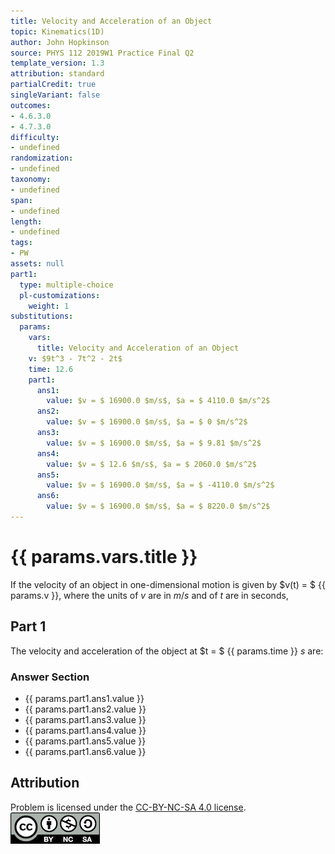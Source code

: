 ```yaml
---
title: Velocity and Acceleration of an Object
topic: Kinematics(1D)
author: John Hopkinson
source: PHYS 112 2019W1 Practice Final Q2
template_version: 1.3
attribution: standard
partialCredit: true
singleVariant: false
outcomes:
- 4.6.3.0
- 4.7.3.0
difficulty:
- undefined
randomization:
- undefined
taxonomy:
- undefined
span:
- undefined
length:
- undefined
tags:
- PW
assets: null
part1:
  type: multiple-choice
  pl-customizations:
    weight: 1
substitutions:
  params:
    vars:
      title: Velocity and Acceleration of an Object
    v: $9t^3 - 7t^2 - 2t$
    time: 12.6
    part1:
      ans1:
        value: $v = $ 16900.0 $m/s$, $a = $ 4110.0 $m/s^2$
      ans2:
        value: $v = $ 16900.0 $m/s$, $a = $ 0 $m/s^2$
      ans3:
        value: $v = $ 16900.0 $m/s$, $a = $ 9.81 $m/s^2$
      ans4:
        value: $v = $ 12.6 $m/s$, $a = $ 2060.0 $m/s^2$
      ans5:
        value: $v = $ 16900.0 $m/s$, $a = $ -4110.0 $m/s^2$
      ans6:
        value: $v = $ 16900.0 $m/s$, $a = $ 8220.0 $m/s^2$
---
```

# {{ params.vars.title }}
If the velocity of an object in one-dimensional motion is given by $v(t) = $ {{ params.v }}, where the units of $v$ are in $m/s$ and of $t$ are in seconds,

## Part 1

The velocity and acceleration of the object at $t = $ {{ params.time }} $s$ are:

### Answer Section

- {{ params.part1.ans1.value }}
- {{ params.part1.ans2.value }}
- {{ params.part1.ans3.value }}
- {{ params.part1.ans4.value }}
- {{ params.part1.ans5.value }}
- {{ params.part1.ans6.value }}

## Attribution

Problem is licensed under the [CC-BY-NC-SA 4.0 license](https://creativecommons.org/licenses/by-nc-sa/4.0/).<br> ![The Creative Commons 4.0 license requiring attribution-BY, non-commercial-NC, and share-alike-SA license.](https://raw.githubusercontent.com/firasm/bits/master/by-nc-sa.png)